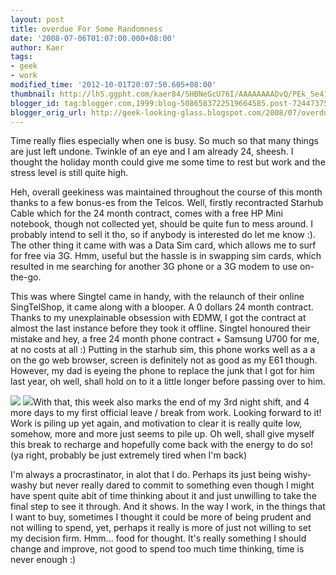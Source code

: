 ```yaml
---
layout: post
title: overdue For Some Randomness
date: '2008-07-06T01:07:00.000+08:00'
author: Kaer
tags:
- geek
- work
modified_time: '2012-10-01T20:07:50.605+08:00'
thumbnail: http://lh5.ggpht.com/kaer84/SHBNeGcU76I/AAAAAAAADvQ/PEk_5e41iSc/s72-c/DSCF4954.JPG
blogger_id: tag:blogger.com,1999:blog-5086583722519664585.post-7244737534851454045
blogger_orig_url: http://geek-looking-glass.blogspot.com/2008/07/overdue-for-some-randomness.html
---
```


Time really flies especially when one is busy. So much so that many 
things are just left undone. Twinkle of an eye and I am already 24, sheesh. I 
thought the holiday month could give me some time to rest but work and the 
stress level is still quite high. 

Heh, overall geekiness was maintained 
throughout the course of this month thanks to a few bonus-es from the Telcos. 
Well, firstly recontracted Starhub Cable which for the 24 month contract, 
comes with a free HP Mini notebook, though not collected yet, should be quite 
fun to mess around. I probably intend to sell it tho, so if anybody is 
interested do let me know :). The other thing it came with was a Data Sim 
card, which allows me to surf for free via 3G. Hmm, useful but the hassle is 
in swapping sim cards, which resulted in me searching for another 3G phone or 
a 3G modem to use on-the-go. 

This was where Singtel came in handy, with 
the relaunch of their online SingTelShop, it came along with a blooper. A 0 
dollars 24 month contract. Thanks to my unexplainable obsession with EDMW, I 
got the contract at almost the last instance before they took it offline. 
Singtel honoured their mistake and hey, a free 24 month phone contract + 
Samsung U700 for me, at no costs at all :) Putting in the starhub sim, this 
phone works well as a a on the go web browser, screen is definitely not as 
good as my E61 though. However, my dad is eyeing the phone to replace the junk 
that I got for him last year, oh well, shall hold on to it a little longer 
before passing over to him. 

![](http://picasaweb.google.com/kaer84/AGeekSPerspective/photo?authkey=xTca6Yo88sE#5219757147643244450) 
![](http://picasaweb.google.com/kaer84/AGeekSPerspective/photo?authkey=xTca6Yo88sE#5219757122700935730)With that, this week also marks the end of my 
3rd night shift, and 4 more days to my first official leave / break from work. 
Looking forward to it! Work is piling up yet again, and motivation to clear it 
is really quite low, somehow, more and more just seems to pile up. Oh well, 
shall give myself this break to recharge and hopefully come back with the 
energy to do so! (ya right, probably be just extremely tired when I'm back) 

I'm always a procrastinator, in alot that 
I do. Perhaps its just being wishy-washy but never really dared to commit to 
something even though I might have spent quite abit of time thinking about it 
and just unwilling to take the final step to see it through. And it shows. In 
the way I work, in the things that I want to buy, sometimes I thought it could 
be more of being prudent and not willing to spend, yet, perhaps it really is 
more of just not willing to set my decision firm. Hmm... food for thought. 
It's really something I should change and improve, not good to spend too much 
time thinking, time is never enough :) 
 